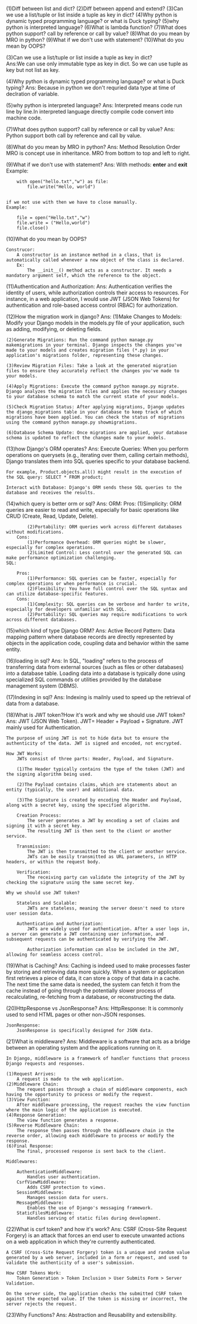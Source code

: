 (1)Diff between list and dict?
(2)Diff between append and extend?
(3)Can we use a list/tuple or list inside a tuple as key in dict?
(4)Why python is dynamic typed programming language? or what is Duck typing?
(5)why python is interpreted language?
(6)What is lambda function?
(7)What does python support? call by reference or call by value?
(8)What do you mean by MRO in python?
(9)What if we don't use with statement?
(10)What do you mean by OOPS?

(3)Can we use a list/tuple or list inside a tuple as key in dict?\
Ans:We can use only immutable type as key in dict.
    So we can use tuple as key but not list as key.

(4)Why python is dynamic typed programming language? or what is Duck typing?
Ans:
    Because in python we don't requried data type at time of declration of  variable.

(5)why python is interpreted language?
Ans:
    Interpreted means code run line by line.In interpreted language directly compile code convert into machine code. 


(7)What does python support? call by reference or call by value?
Ans:
    Python support both call by reference and call by value.

(8)What do you mean by MRO in python?
Ans:
    Method Resolution Order
    MRO is concept use in inheritance.
    MRO from bottom to top and left to right.

(9)What if we don't use with statement?
Ans: With methods: __enter__ and __exit__
    Example:

        with open("hello.txt","w") as file:
            file.write("Hello, world")
    
    
    if we not use with then we have to close manually.
    Example:

        file = open("Hello.txt","w")
        file.write = ("Hello,world")
        file.close()

(10)What do you mean by OOPS?

    Construcor:
        A constructor is an instance method in a class, that is automatically called whenever a new object of the class is declared.
        Ex:
            The __init__() method acts as a constructor. It needs a mandatory argument self, which the reference to the object.

(11)Authentication and Authorization:
Ans:
    Authentication verifies the identity of users, while authorization controls their access to resources. For instance, in a web application, I would use JWT (JSON Web Tokens) for authentication and role-based access control (RBAC) for authorization.


(12)How the migration work in django?
Ans:
    (1)Make Changes to Models: Modify your Django models in the models.py file of your application, such as adding, modifying, or deleting fields.
    
    (2)Generate Migrations: Run the command python manage.py makemigrations in your terminal. Django inspects the changes you've made to your models and creates migration files (*.py) in your application's migrations folder, representing these changes.
    
    (3)Review Migration Files: Take a look at the generated migration files to ensure they accurately reflect the changes you've made to your models.
    
    (4)Apply Migrations: Execute the command python manage.py migrate. Django analyzes the migration files and applies the necessary changes to your database schema to match the current state of your models.
    
    (5)Check Migration Status: After applying migrations, Django updates the django_migrations table in your database to keep track of which migrations have been applied. You can check the status of migrations using the command python manage.py showmigrations.
    
    (6)Database Schema Update: Once migrations are applied, your database schema is updated to reflect the changes made to your models.

(13)how Django's ORM operates?
Ans:
    Execute Queries: When you perform operations on querysets (e.g., iterating over them, calling certain methods), Django translates them into SQL queries specific to your database backend.

    For example, Product.objects.all() might result in the execution of the SQL query: SELECT * FROM product;

    Interact with Database: Django's ORM sends these SQL queries to the database and receives the results.

(14)which query is better orm or sql?
Ans:
    ORM:
        Pros:
            (1)Simplicity: ORM queries are easier to read and write, especially for basic operations like CRUD (Create, Read, Update, Delete).

            (2)Portability: ORM queries work across different databases without modifications.
        Cons:
            (1)Performance Overhead: ORM queries might be slower, especially for complex operations.
            (2)Limited Control: Less control over the generated SQL can make performance optimization challenging.
    SQL:

        Pros:
            (1)Performance: SQL queries can be faster, especially for complex operations or when performance is crucial.
            (2)Flexibility: You have full control over the SQL syntax and can utilize database-specific features.
        Cons:
            (1)Complexity: SQL queries can be verbose and harder to write, especially for developers unfamiliar with SQL.
            (2)Portability: SQL queries may require modifications to work across different databases.

(15)which kind of type Django ORM?
Ans:
    Active Record Pattern:
        Data mapping pattern where database records are directly represented by objects in the application code, coupling data and behavior within the same entity.

(16)loading in sql?
Ans:
    In SQL, "loading" refers to the process of transferring data from external sources (such as files or other databases) into a database table. Loading data into a database is typically done using specialized SQL commands or utilities provided by the database management system (DBMS).

(17)Indexing in sql?
Ans:
    Indexing is mailnly used to speed up the retrieval of data from a database.

(18)What is JWT token?How it's work and why we should use JWT token?
Ans:
    JWT (JSON Web Token). JWT= Header + Payload + Signature.
    JWT mainly used for Authentication.

    The purpose of using JWT is not to hide data but to ensure the authenticity of the data. JWT is signed and encoded, not encrypted.

    How JWT Works:
        JWTs consist of three parts: Header, Payload, and Signature.
        
        (1)The Header typically contains the type of the token (JWT) and the signing algorithm being used.
        
        (2)The Payload contains claims, which are statements about an entity (typically, the user) and additional data.
        
        (3)The Signature is created by encoding the Header and Payload, along with a secret key, using the specified algorithm.

        Creation Process:
            The server generates a JWT by encoding a set of claims and signing it with a secret key.
            The resulting JWT is then sent to the client or another service.
        
        Transmission:
            The JWT is then transmitted to the client or another service.
            JWTs can be easily transmitted as URL parameters, in HTTP headers, or within the request body.
        
        Verification:
            The receiving party can validate the integrity of the JWT by checking the signature using the same secret key.

    Why we should use JWT token? 

        Stateless and Scalable:
            JWTs are stateless, meaning the server doesn't need to store user session data.
        
        Authentication and Authorization:
            JWTs are widely used for authentication. After a user logs in, a server can generate a JWT containing user information, and subsequent requests can be authenticated by verifying the JWT.
        
            Authorization information can also be included in the JWT, allowing for seamless access control.

(19)What is Caching?
Ans:
    Caching is indeed used to make processes faster by storing and retrieving data more quickly. When a system or application first retrieves a piece of data, it can store a copy of that data in a cache. The next time the same data is needed, the system can fetch it from the cache instead of going through the potentially slower process of recalculating, re-fetching from a database, or reconstructing the data.

(20)HttpResponse vs JsonResponse?
Ans:
    HttpResponse:
        It is commonly used to send HTML pages or other non-JSON responses.
    
    JsonResponse:
        JsonResponse is specifically designed for JSON data.

(21)What is middleware?
Ans:
    Middleware is a software that acts as a bridge between an operating system and the applications running on it. 
    
    In Django, middleware is a framework of handler functions that process Django requests and responses.

    (1)Request Arrives:
        A request is made to the web application.
    (2)Middleware Chain:
        The request passes through a chain of middleware components, each having the opportunity to process or modify the request.
    (3)View Function:
        After middleware processing, the request reaches the view function where the main logic of the application is executed.
    (4)Response Generation:
        The view function generates a response.
    (5)Reverse Middleware Chain:
        The response then passes through the middleware chain in the reverse order, allowing each middleware to process or modify the response.
    (6)Final Response:
        The final, processed response is sent back to the client.

    Middlewares:

        AuthenticationMiddleware:
            Handles user authentication.
        CsrfViewMiddleware:
            Adds CSRF protection to views.
        SessionMiddleware:
            Manages session data for users.
        MessageMiddleware:
            Enables the use of Django's messaging framework.
        StaticFilesMiddleware:
            Handles serving of static files during development.

(22)What is csrf token? and how it's work?
Ans:
    CSRF (Cross-Site Request Forgery) is an attack that forces an end user to execute unwanted actions on a web application in which they're currently authenticated.

    A CSRF (Cross-Site Request Forgery) token is a unique and random value generated by a web server, included in a form or request, and used to validate the authenticity of a user's submission.

    How CSRF Tokens Work:
        Token Generation > Token Inclusion > User Submits Form > Server Validation.

    On the server side, the application checks the submitted CSRF token against the expected value. If the token is missing or incorrect, the server rejects the request.
    
(23)Why Functions?
Ans:
    Abstraction and Reusability and extensibility.
    

